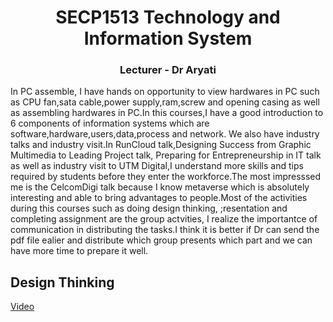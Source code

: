 <h1 align="center">SECP1513 Technology and Information System</h1>
<h3 align="center">Lecturer - Dr Aryati</h3>
In PC assemble, I have hands on opportunity to view hardwares in PC such as CPU fan,sata cable,power supply,ram,screw and opening casing as well as assembling hardwares in PC.In this courses,I have a good introduction to 6 components of information systems which are software,hardware,users,data,process and network.
We also have industry talks and industry visit.In RunCloud talk,Designing Success from Graphic Multimedia to Leading Project talk, Preparing for Entrepreneurship in IT talk as well as industry visit to UTM Digital,I understand more skills and tips required by students before they enter the workforce.The most impresssed me is the CelcomDigi talk because I know metaverse which is absolutely interesting and able to bring advantages to people.Most of the activities during this courses such as doing design thinking, ;resentation and completing assignment are the group actvities, I  realize the importantce of communication in distributing the tasks.I think it is better if Dr can send the pdf file ealier and distribute which group presents which part and we can have more time to prepare it well.




##  Design Thinking
[Video](https://drive.google.com/file/d/1H3ohpFpJz6KavEGv4b81e-vnLT5xpKOS/view?usp=drivesdk )
